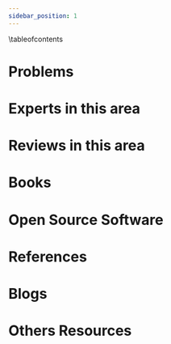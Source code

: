 ```yaml
---
sidebar_position: 1
---
```

\tableofcontents
# Problems


  
# Experts in this area
  

# Reviews in this area

  
# Books


# Open Source Software


# References
  

# Blogs
  
# Others Resources